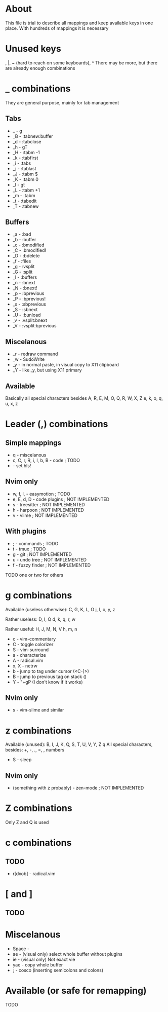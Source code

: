# About
This file is trial to describe all mappings and keep available
keys in one place. With hundreds of mappings it is necessary

# Unused keys
\, |, ~ (hard to reach on some keyboards), ^
There may be more, but there are already enough combinations

# _ combinations
They are general purpose, mainly for tab management

## Tabs
- _<Tab> - g<Tab>
- _B - :tabnew<CR>:buffer<Space>
- _d - :tabclose<CR>
- _h - gT
- _H - :tabm -1<CR>
- _k - :tabfirst<CR>
- _i - :tabs<CR>
- _j - :tablast<CR>
- _J - :tabm $<CR>
- _K - :tabm 0<CR>
- _l - gt
- _L - :tabm +1<CR>
- _m - :tabm<Space>
- _t - :tabedit<Space>
- _T - :tabnew<CR>

## Buffers
- _a - :bad<Space>
- _b - :buffer<Space>
- _c - :bmodified<CR>
- _C - :bmodified!<CR>
- _D - :bdelete<CR>
- _f - :files<CR>
- _g - :vsplit<Space>
- _G - :split<Space>
- _I - :buffers<CR>
- _n - :bnext<CR>
- _N - :bnext!<CR>
- _p - :bprevious<CR>
- _P - :bprevious!<CR>
- _s - :sbprevious<CR>
- _S - :sbnext<CR>
- _U - :bunload<CR>
- _v - :vsplit<CR>:bnext<CR>
- _V - :vsplit<CR>:bprevious<CR>

## Miscelanous
- _r - redraw command
- _w - SudoWrite
- _y - in normal paste, in visual copy to X11 clipboard
- _Y - like _y, but using X11 primary

## Available
Basically all special characters besides <Tab>
A, R, E, M, O, Q, R, W, X, Z
e, k, o, q, u, x, z

# Leader (,) combinations
## Simple mappings
- q - miscelanous
- c, C, r, R, i, I, b, B - code ; TODO
- <Space> - set hls!

## Nvim only
- w, f, l, <Leader> - easymotion ; TODO
- e, E, d, D - code plugins ; NOT IMPLEMENTED
- s - treesitter ; NOT IMPLEMENTED
- h - harpoon ; NOT IMPLEMENTED
- v - vlime ; NOT IMPLEMENTED

## With plugins
- ; - commands ; TODO
- t - tmux ; TODO
- g - git ; NOT IMPLEMENTED
- u - undo tree ; NOT IMPLEMENTED
- f - fuzzy finder ; NOT IMPLEMENTED

TODO one or two for others

# g combinations
Available (useless otherwise):
C, G, K, L, O
j, l, o, y, z

Rather useless:
D, I, Q
d, k, q, r, w

Rather useful:
H, J, M, N, V
h, m, n

- c - vim-commentary
- C - toggle colorizer
- S - vim-surround
- a - characterize
- A - radical.vim
- x, X - netrw
- b - jump to tag under cursor (<C-]>)
- B - jump to previous tag on stack (<C-T>)
- Y - "+gP (I don't know if it works)

## Nvim only
- s - vim-slime and similar

# z combinations
Available (unused):
B, I, J, K, Q, S, T, U, V, Y, Z
q
All special characters, besides: +, -, ., =, <CR>, numbers

- S - sleep

## Nvim only
- (something with z probably) - zen-mode ; NOT IMPLEMENTED

# Z combinations
Only Z and Q is used

# c combinations
## TODO
- r[dxob] - radical.vim

# [ and ]
## TODO

# Miscelanous

- Space - <C-w>
- ae - (visual only) select whole buffer without plugins
- ie - (visual only) Not exact vie
- yae - copy whole buffer
- ; - cosco (inserting semicolons and colons)

# Available (or safe for remapping)
TODO
